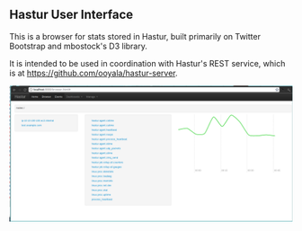 Hastur User Interface
---------------------

This is a browser for stats stored in Hastur, built primarily on Twitter Bootstrap and mbostock's D3 library.

It is intended to be used in coordination with Hastur's REST service, which is at https://github.com/ooyala/hastur-server.

![prototype](https://github.com/tobert/hastur-ui/raw/master/public/img/prototype.png)

